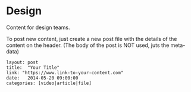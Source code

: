 Design
======

Content for design teams.

To post new content, just create a new post file with the details of the content on the header. (The body of the post is NOT used, juts the meta-data)

`layout: post`  
`title:  "Your Title"`  
`link: "https://www.link-to-your-content.com"`  
`date:   2014-05-20 09:00:00`  
`categories: [video|article|file]`  
